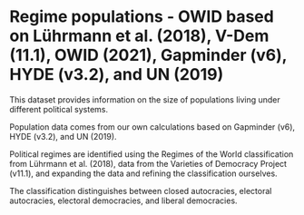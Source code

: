 # Regime populations - OWID based on Lührmann et al. (2018), V-Dem (11.1), OWID (2021), Gapminder (v6), HYDE (v3.2), and UN (2019)

This dataset provides information on the size of populations living under different political systems.

Population data comes from our own calculations based on Gapminder (v6), HYDE (v3.2), and UN (2019).

Political regimes are identified using the Regimes of the World classification from Lührmann et al. (2018), data from the Varieties of Democracy Project (v11.1), and expanding the data and refining the classification ourselves.

The classification distinguishes between closed autocracies, electoral autocracies, electoral democracies, and liberal democracies.